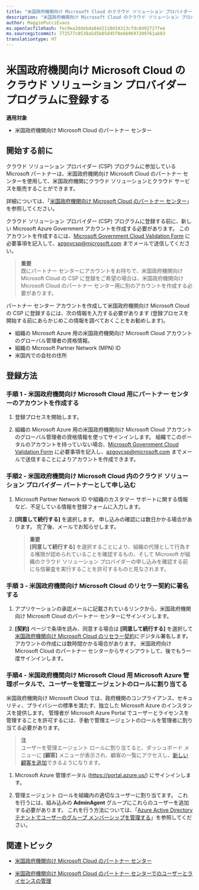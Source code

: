 ```yaml
---
title: "米国政府機関向け Microsoft Cloud のクラウド ソリューション プロバイダー プログラムに登録する | 米国政府機関向け Microsoft Cloud のパートナー センター"
description: "米国政府機関向け Microsoft Cloud のクラウド ソリューション プロバイダー プログラムに登録する前に、CSP プログラムの要件について詳細をご確認ください。"
author: MaggiePucciEvans
ms.openlocfilehash: fec9ea2ddebda84d2110d34313cfdc8492727fee
ms.sourcegitcommit: 772577c0538a5d5b05d45f0e669697209761ab03
translationtype: HT
---
```

# <a name="enroll-in-the-cloud-solution-provider-program-for-microsoft-cloud-for-us-government"></a>米国政府機関向け Microsoft Cloud のクラウド ソリューション プロバイダー プログラムに登録する

**適用対象**

-  米国政府機関向け Microsoft Cloud のパートナー センター

## <a name="before-you-begin"></a>開始する前に

クラウド ソリューション プロバイダー (CSP) プログラムに参加している Microsoft パートナーは、米国政府機関向け Microsoft Cloud のパートナー センターを使用して、米国政府機関にクラウド ソリューションとクラウド サービスを販売することができます。

詳細については、「[米国政府機関向け Microsoft Cloud のパートナー センター](partner-center-for-microsoft-us-govt-cloud.md)」を参照してください。

クラウド ソリューション プロバイダー (CSP) プログラムに登録する前に、新しい Microsoft Azure Government アカウントを作成する必要があります。 このアカウントを作成するには、[Microsoft Government Cloud Validation Form](https://aka.ms/azgovcspreq) に必要事項を記入して、<azgovcsp@microsoft.com> までメールで送信してください。

>**重要**<br>
既にパートナー センターにアカウントをお持ちで、米国政府機関<Government></Government>向け Microsoft Cloud の CSP に登録をご希望の場合は、米国政府機関向け Microsoft Cloud のパートナー センター用に別のアカウントを作成する必要があります。

パートナー センター アカウントを作成して米国政府機関向け Microsoft Cloud の CSP に登録するには、次の情報を入力する必要があります (登録プロセスを開始する前にあらかじめこの情報を調べておくことをお勧めします)。

-  組織の Microsoft Azure 用の米国政府機関向け Microsoft Cloud アカウントのグローバル管理者の資格情報。 
-  組織の Microsoft Partner Network (MPN) ID 
-  米国内での会社の住所

## <a name="how-to-enroll"></a>登録方法 

### <a name="step-1---create-an-account-for-partner-center-for-microsoft-cloud-for-us-government"></a>手順 1 - 米国政府機関向け Microsoft Cloud 用にパートナー センターのアカウントを作成する

1.  登録プロセスを開始します。 

2.  組織の Microsoft Azure 用の米国政府機関向け Microsoft Cloud アカウントのグローバル管理者の資格情報を使ってサインインします。 組織でこのポータルのアカウントを持っていない場合、[Microsoft Government Cloud Validation Form](https://aka.ms/azgovcspreq) に必要事項を記入し、<azgovcsp@microsoft.com> までメールで送信することによりアカウントを作成できます。


### <a name="step-2---apply-to-become-a-cloud-solution-provider-partner-within-microsoft-cloud-for-us-government"></a>手順2 - 米国政府機関向け Microsoft Cloud 内のクラウド ソリューション プロバイダー パートナーとして申し込む

1.  Microsoft Partner Network ID や組織のカスタマー サポートに関する情報など、不足している情報を登録フォームに入力します。 

2.  **[同意して続行する]** を選択します。 申し込みの確認には数日かかる場合があります。 完了後、メールでお知らせします。

    >**重要**<br>
    **[同意して続行する]** を選択することにより、組織の代理として行為する権限が認められていることを確認するもの、そして Microsoft が組織のクラウド ソリューション プロバイダーの申し込みを確認する前に与信審査を実行することを許可するものと見なされます。

### <a name="step-3---sign-the-reseller-agreement-for-microsoft-cloud-for-us-government"></a>手順 3 - 米国政府機関向け Microsoft Cloud のリセラー契約に署名する

1. アプリケーションの承認メールに記載されているリンクから、米国政府機関向け Microsoft Cloud のパートナー センターにサインインします。 

2. **[契約]** ページで条項を読み、同意する場合は **[同意して続行する]** を選択して[米国政府機関向け Microsoft Cloud のリセラー契約](https://go.microsoft.com/fwlink/p/?linkid=843364)にデジタル署名します。 アカウントの作成には数時間かかる場合があります。 米国政府向け Microsoft Cloud のパートナー センターからサインアウトして、後でもう一度サインインします。

### <a name="step-4---assign-users-to-the-admin-agent-role-in-the-microsoft-azure-admin-portal-for-microsoft-cloud-for-us-government"></a>手順4 - 米国政府機関向け Microsoft Cloud 用 Microsoft Azure 管理ポータルで、ユーザーを管理エージェントのロールに割り当てる

米国政府機関向け Microsoft Cloud では、政府機関のコンプライアンス、セキュリティ、プライバシーの標準を満たす、独立した Microsoft Azure のインスタンスを提供します。 管理者が Microsoft Azure Portal でユーザーとライセンスを管理することを許可するには、手動で管理エージェントのロールを管理者に割り当てる必要があります。

>**注**<br>
ユーザーを管理エージェント ロールに割り当てると、ダッシュボード メニューに **[顧客]** メニューが表示され、顧客の一覧にアクセスし、[新しい顧客を追加](add-a-new-customer.md)できるようになります。   

1.  Microsoft Azure 管理ポータル (https://portal.azure.us/) にサインインします。

2.  管理エージェント ロールを組織内の適切なユーザーに割り当てます。 これを行うには、組み込みの **AdminAgent** グループにこれらのユーザーを追加する必要があります。 これを行う方法については、「[Azure Active Directory テナントでユーザーのグループ メンバーシップを管理する](https://docs.microsoft.com/azure/active-directory/active-directory-groups-members-azure-portal)」を参照してください。
 

## <a name="related-topics"></a>関連トピック

-  [米国政府機関向け Microsoft Cloud のパートナー センター](partner-center-for-microsoft-us-govt-cloud.md)

-  [米国政府機関向け Microsoft Cloud のパートナー センターでのユーザーとライセンスの管理](user-management-in-partner-center-for-microsoft-us-govt-cloud.md)


